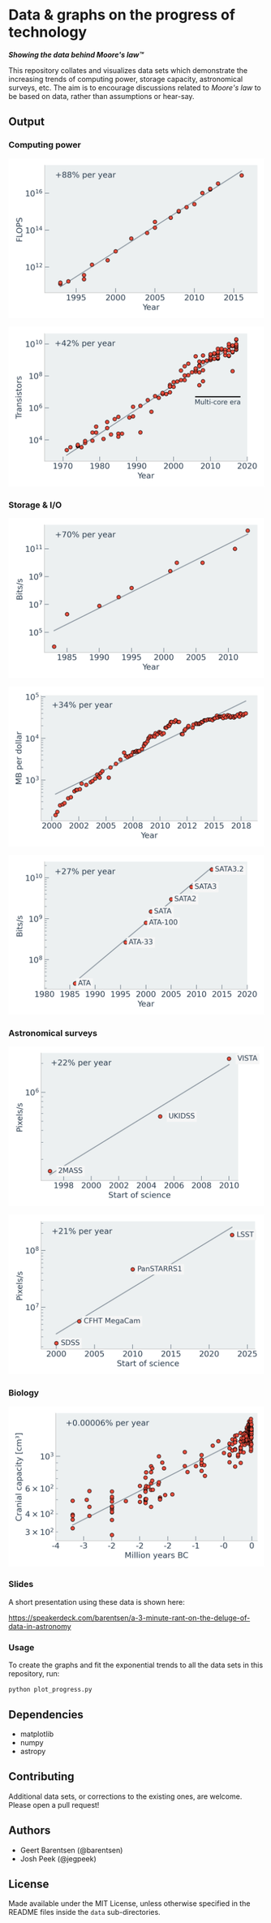 Data & graphs on the progress of technology
===========================================
***Showing the data behind Moore's law™***

This repository collates and visualizes data sets which demonstrate the increasing trends of computing power, storage capacity, astronomical surveys, etc.  The aim is to encourage discussions related to *Moore's law* to be based on data, rather than assumptions or hear-say.

## Output

### Computing power

![Supercomputer speeds double every 13 months](https://github.com/barentsen/tech-progress-data/blob/master/graphs/fastest-supercomputer.png)

![CPU transistor counts double every 23 months](https://raw.githubusercontent.com/barentsen/tech-progress-data/master/graphs/transistor-counts.png)

### Storage & I/O

![Internet speeds double every 16 months](https://github.com/barentsen/tech-progress-data/blob/master/graphs/research-internet-speed.png)

![Storage-per-dollar ratios double every 23 months](https://github.com/barentsen/tech-progress-data/blob/master/graphs/disk-drive-price.png)

![Storage bus speeds double every 35 months](https://github.com/barentsen/tech-progress-data/blob/master/graphs/storage-bus-speed.png)

### Astronomical surveys

![Pixel rates of near-infrared astronomy surveys double every 41 months](https://github.com/barentsen/tech-progress-data/blob/master/graphs/telescope-pixel-counts-near-infrared.png)

![Pixel rates of optical astronomical surveys double every 41 months](https://github.com/barentsen/tech-progress-data/blob/master/graphs/telescope-pixel-counts.png)

### Biology

![The cranial capacity of humans doubles every 1.5 million years](https://raw.githubusercontent.com/barentsen/tech-progress-data/master/graphs/cranial-capacity.png)


### Slides
A short presentation using these data is shown here:

https://speakerdeck.com/barentsen/a-3-minute-rant-on-the-deluge-of-data-in-astronomy

### Usage
To create the graphs and fit the exponential trends to all the data sets in this repository, run:

```
python plot_progress.py
```

## Dependencies
* matplotlib
* numpy
* astropy

## Contributing
Additional data sets, or corrections to the existing ones, are welcome. Please open a pull request!

## Authors
 * Geert Barentsen (@barentsen)
 * Josh Peek (@jegpeek)

## License
Made available under the MIT License, 
unless otherwise specified in the README files inside the `data` sub-directories.
